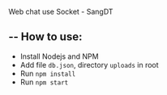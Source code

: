 
Web chat use Socket - SangDT

-- How to use:
- 

- Install Nodejs and NPM
- Add file `db.json`, directory `uploads` in root
- Run `npm install`
- Run `npm start`
